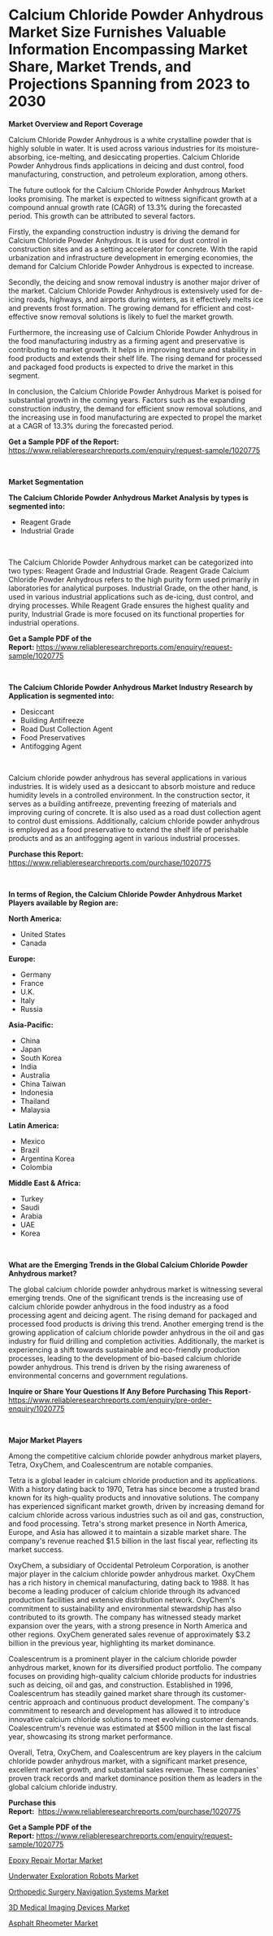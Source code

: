 <p><h1>Calcium Chloride Powder Anhydrous Market Size Furnishes Valuable Information Encompassing Market Share, Market Trends, and Projections Spanning from 2023 to 2030</h1></p><p><strong>Market Overview and Report Coverage</strong></p>
<p><p>Calcium Chloride Powder Anhydrous is a white crystalline powder that is highly soluble in water. It is used across various industries for its moisture-absorbing, ice-melting, and desiccating properties. Calcium Chloride Powder Anhydrous finds applications in deicing and dust control, food manufacturing, construction, and petroleum exploration, among others.</p><p>The future outlook for the Calcium Chloride Powder Anhydrous Market looks promising. The market is expected to witness significant growth at a compound annual growth rate (CAGR) of 13.3% during the forecasted period. This growth can be attributed to several factors.</p><p>Firstly, the expanding construction industry is driving the demand for Calcium Chloride Powder Anhydrous. It is used for dust control in construction sites and as a setting accelerator for concrete. With the rapid urbanization and infrastructure development in emerging economies, the demand for Calcium Chloride Powder Anhydrous is expected to increase.</p><p>Secondly, the deicing and snow removal industry is another major driver of the market. Calcium Chloride Powder Anhydrous is extensively used for de-icing roads, highways, and airports during winters, as it effectively melts ice and prevents frost formation. The growing demand for efficient and cost-effective snow removal solutions is likely to fuel the market growth.</p><p>Furthermore, the increasing use of Calcium Chloride Powder Anhydrous in the food manufacturing industry as a firming agent and preservative is contributing to market growth. It helps in improving texture and stability in food products and extends their shelf life. The rising demand for processed and packaged food products is expected to drive the market in this segment.</p><p>In conclusion, the Calcium Chloride Powder Anhydrous Market is poised for substantial growth in the coming years. Factors such as the expanding construction industry, the demand for efficient snow removal solutions, and the increasing use in food manufacturing are expected to propel the market at a CAGR of 13.3% during the forecasted period.</p></p>
<p><strong>Get a Sample PDF of the Report:</strong> <a href="https://www.reliableresearchreports.com/enquiry/request-sample/1020775">https://www.reliableresearchreports.com/enquiry/request-sample/1020775</a></p>
<p>&nbsp;</p>
<p><strong>Market Segmentation</strong></p>
<p><strong>The Calcium Chloride Powder Anhydrous Market Analysis by types is segmented into:</strong></p>
<p><ul><li>Reagent Grade</li><li>Industrial Grade</li></ul></p>
<p>&nbsp;</p>
<p><p>The Calcium Chloride Powder Anhydrous market can be categorized into two types: Reagent Grade and Industrial Grade. Reagent Grade Calcium Chloride Powder Anhydrous refers to the high purity form used primarily in laboratories for analytical purposes. Industrial Grade, on the other hand, is used in various industrial applications such as de-icing, dust control, and drying processes. While Reagent Grade ensures the highest quality and purity, Industrial Grade is more focused on its functional properties for industrial operations.</p></p>
<p><strong>Get a Sample PDF of the Report:</strong>&nbsp;<a href="https://www.reliableresearchreports.com/enquiry/request-sample/1020775">https://www.reliableresearchreports.com/enquiry/request-sample/1020775</a></p>
<p>&nbsp;</p>
<p><strong>The Calcium Chloride Powder Anhydrous Market Industry Research by Application is segmented into:</strong></p>
<p><ul><li>Desiccant</li><li>Building Antifreeze</li><li>Road Dust Collection Agent</li><li>Food Preservatives</li><li>Antifogging Agent</li></ul></p>
<p>&nbsp;</p>
<p><p>Calcium chloride powder anhydrous has several applications in various industries. It is widely used as a desiccant to absorb moisture and reduce humidity levels in a controlled environment. In the construction sector, it serves as a building antifreeze, preventing freezing of materials and improving curing of concrete. It is also used as a road dust collection agent to control dust emissions. Additionally, calcium chloride powder anhydrous is employed as a food preservative to extend the shelf life of perishable products and as an antifogging agent in various industrial processes.</p></p>
<p><strong>Purchase this Report:</strong>&nbsp; <a href="https://www.reliableresearchreports.com/purchase/1020775">https://www.reliableresearchreports.com/purchase/1020775</a></p>
<p>&nbsp;</p>
<p><strong>In terms of Region, the Calcium Chloride Powder Anhydrous Market Players available by Region are:</strong></p>
<p>
    <p> <strong> North America: </strong>
        <ul>
            <li>United States</li>
            <li>Canada</li>
        </ul>
        </p> 
    <p> <strong> Europe: </strong>
        <ul>
            <li>Germany</li>
            <li>France</li>
            <li>U.K.</li>
            <li>Italy</li>
            <li>Russia</li>
        </ul>
        </p> 
    <p> <strong> Asia-Pacific: </strong>
        <ul>
            <li>China</li>
            <li>Japan</li>
            <li>South Korea</li>
            <li>India</li>
            <li>Australia</li>
            <li>China Taiwan</li>
            <li>Indonesia</li>
            <li>Thailand</li>
            <li>Malaysia</li>
        </ul>
        </p> 
    <p> <strong> Latin America: </strong>
        <ul>
            <li>Mexico</li>
            <li>Brazil</li>
            <li>Argentina Korea</li>
            <li>Colombia</li>
        </ul>
        </p> 
    <p> <strong> Middle East & Africa: </strong>
        <ul>
            <li>Turkey</li>
            <li>Saudi</li>
            <li>Arabia</li>
            <li>UAE</li>
            <li>Korea</li>
        </ul>
    </p>
    </p>
<p>&nbsp;</p>
<p><strong>What are the Emerging Trends in the Global Calcium Chloride Powder Anhydrous market?</strong></p>
<p><p>The global calcium chloride powder anhydrous market is witnessing several emerging trends. One of the significant trends is the increasing use of calcium chloride powder anhydrous in the food industry as a food processing agent and deicing agent. The rising demand for packaged and processed food products is driving this trend. Another emerging trend is the growing application of calcium chloride powder anhydrous in the oil and gas industry for fluid drilling and completion activities. Additionally, the market is experiencing a shift towards sustainable and eco-friendly production processes, leading to the development of bio-based calcium chloride powder anhydrous. This trend is driven by the rising awareness of environmental concerns and government regulations.</p></p>
<p><strong>Inquire or Share Your Questions If Any Before Purchasing This Report</strong>- <a href="https://www.reliableresearchreports.com/enquiry/pre-order-enquiry/1020775">https://www.reliableresearchreports.com/enquiry/pre-order-enquiry/1020775</a></p>
<p>&nbsp;</p>
<p><strong>Major Market Players</strong></p>
<p><p>Among the competitive calcium chloride powder anhydrous market players, Tetra, OxyChem, and Coalescentrum are notable companies. </p><p>Tetra is a global leader in calcium chloride production and its applications. With a history dating back to 1970, Tetra has since become a trusted brand known for its high-quality products and innovative solutions. The company has experienced significant market growth, driven by increasing demand for calcium chloride across various industries such as oil and gas, construction, and food processing. Tetra's strong market presence in North America, Europe, and Asia has allowed it to maintain a sizable market share. The company's revenue reached $1.5 billion in the last fiscal year, reflecting its market success.</p><p>OxyChem, a subsidiary of Occidental Petroleum Corporation, is another major player in the calcium chloride powder anhydrous market. OxyChem has a rich history in chemical manufacturing, dating back to 1988. It has become a leading producer of calcium chloride through its advanced production facilities and extensive distribution network. OxyChem's commitment to sustainability and environmental stewardship has also contributed to its growth. The company has witnessed steady market expansion over the years, with a strong presence in North America and other regions. OxyChem generated sales revenue of approximately $3.2 billion in the previous year, highlighting its market dominance.</p><p>Coalescentrum is a prominent player in the calcium chloride powder anhydrous market, known for its diversified product portfolio. The company focuses on providing high-quality calcium chloride products for industries such as deicing, oil and gas, and construction. Established in 1996, Coalescentrum has steadily gained market share through its customer-centric approach and continuous product development. The company's commitment to research and development has allowed it to introduce innovative calcium chloride solutions to meet evolving customer demands. Coalescentrum's revenue was estimated at $500 million in the last fiscal year, showcasing its strong market performance.</p><p>Overall, Tetra, OxyChem, and Coalescentrum are key players in the calcium chloride powder anhydrous market, with a significant market presence, excellent market growth, and substantial sales revenue. These companies' proven track records and market dominance position them as leaders in the global calcium chloride industry.</p></p>
<p><strong>Purchase this Report:</strong>&nbsp;&nbsp;<a href="https://www.reliableresearchreports.com/purchase/1020775">https://www.reliableresearchreports.com/purchase/1020775</a></p>
<p></p>
<p><strong>Get a Sample PDF of the Report:</strong>&nbsp;<a href="https://www.reliableresearchreports.com/enquiry/request-sample/1020775">https://www.reliableresearchreports.com/enquiry/request-sample/1020775</a></p>
<p><p><a href="https://www.linkedin.com/pulse/epoxy-repair-mortar-market-size-growth-forecast-from-2023-vfvjf/">Epoxy Repair Mortar Market</a></p><p><a href="https://medium.com/@juliecastro06/underwater-exploration-robots-market-size-growth-forecast-2023-2030-35a35773ccdc">Underwater Exploration Robots Market</a></p><p><a href="https://www.reportprime.com/orthopedic-surgery-navigation-systems-r10494">Orthopedic Surgery Navigation Systems Market</a></p><p><a href="https://github.com/gdfhhhj/Market-Research-Report-List-1/blob/main/3d-medical-imaging-devices-market.md">3D Medical Imaging Devices Market</a></p><p><a href="https://www.linkedin.com/pulse/decoding-asphalt-rheometer-market-deep-dive-latest-trends-vqq8e/">Asphalt Rheometer Market</a></p></p>